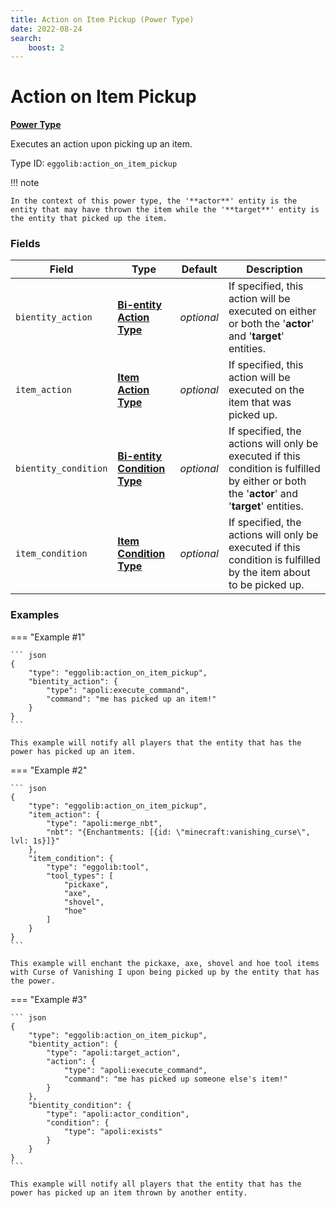 ```yaml
---
title: Action on Item Pickup (Power Type)
date: 2022-08-24
search:
    boost: 2
---
```


#   Action on Item Pickup

[**Power Type**][1]

Executes an action upon picking up an item.

Type ID: `eggolib:action_on_item_pickup`


!!! note

    In the context of this power type, the '**actor**' entity is the entity that may have thrown the item while the '**target**' entity is the entity that picked up the item.


### Fields

Field | Type | Default | Description
------|------|---------|------------
`bientity_action` | [**Bi-entity Action Type**][2] | *optional* | If specified, this action will be executed on either or both the '**actor**' and '**target**' entities.
`item_action` | [**Item Action Type**][3] | *optional* | If specified, this action will be executed on the item that was picked up.
`bientity_condition` | [**Bi-entity Condition Type**][4] | *optional* | If specified, the actions will only be executed if this condition is fulfilled by either or both the '**actor**' and '**target**' entities.
`item_condition` | [**Item Condition Type**][5] | *optional* | If specified, the actions will only be executed if this condition is fulfilled by the item about to be picked up.


### Examples

=== "Example #1"

    ``` json
    {
        "type": "eggolib:action_on_item_pickup",
        "bientity_action": {
            "type": "apoli:execute_command",
            "command": "me has picked up an item!"
        }
    }
    ```

    This example will notify all players that the entity that has the power has picked up an item.


=== "Example #2"

    ``` json
    {
        "type": "eggolib:action_on_item_pickup",
        "item_action": {
            "type": "apoli:merge_nbt",
            "nbt": "{Enchantments: [{id: \"minecraft:vanishing_curse\", lvl: 1s}]}"
        },
        "item_condition": {
            "type": "eggolib:tool",
            "tool_types": [
                "pickaxe",
                "axe",
                "shovel",
                "hoe"
            ]
        }
    }
    ```

    This example will enchant the pickaxe, axe, shovel and hoe tool items with Curse of Vanishing I upon being picked up by the entity that has the power.


=== "Example #3"

    ``` json
    {
        "type": "eggolib:action_on_item_pickup",
        "bientity_action": {
            "type": "apoli:target_action",
            "action": {
                "type": "apoli:execute_command",
                "command": "me has picked up someone else's item!"
            }
        },
        "bientity_condition": {
            "type": "apoli:actor_condition",
            "condition": {
                "type": "apoli:exists"
            }
        }
    }
    ```

    This example will notify all players that the entity that has the power has picked up an item thrown by another entity.



[1]: ../power_types.md
[2]: ../bientity_action_types.md 
[3]: https://origins.readthedocs.io/en/latest/types/item_action_types 
[4]: ../bientity_condition_types.md 
[5]: ../item_condition_types.md
